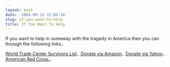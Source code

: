 ```yaml
---
layout: post
date: '2001-09-13 22:05:16'
slug: if-you-want-to-help
title: If You Want To Help
---
```


If you want to help in someway with the tragedy in America then you can through the following links..

[World Trade Center Survivors List](http://www.ny.com/wtclist.html)..
[Donate via Amazon](http://www.amazon.com/paypage/PKAXFNQH7EKCX)..
[Donate via Yahoo](http://paydirect.yahoo.com/PD/onePage/onePageRedCrossMoney-drv.pd/)..
[American Red Cross.](http://www.redcross.org/)..


